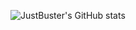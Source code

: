 ![JustBuster's GitHub stats](https://github-readme-stats.vercel.app/api?username=justbuster&show_icons=true&theme=radical)
